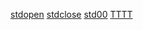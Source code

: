 [stdopen](../utils/stdopen/stdopen.man)
[stdclose](../utils/stdclose/stdclose.man)
[std00](../utils/std00/std00.man)
[TTTT](../utils/TTTT/TTTT.man)
